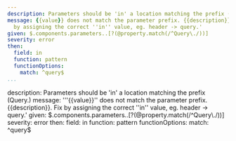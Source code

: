```yaml
---
description: Parameters should be 'in' a location matching the prefix (Query.)
message: {{value}} does not match the parameter prefix. {{description}}. Fix
  by assigning the correct ''in'' value, eg. header -> query.'
given: $.components.parameters..[?(@property.match(/^Query\./))]
severity: error
then:
  field: in
  function: pattern
  functionOptions:
    match: ^query$
...
```

description: Parameters should be 'in' a location matching the prefix (Query.)
message: '''{{value}}'' does not match the parameter prefix. {{description}}. Fix
  by assigning the correct ''in'' value, eg. header -> query.'
given: $.components.parameters..[?(@property.match(/^Query\./))]
severity: error
then:
  field: in
  function: pattern
  functionOptions:
    match: ^query$